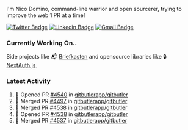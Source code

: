 
I'm Nico Domino, command-line warrior and open sourcerer, trying to improve the web 1 PR at a time!

[![Twitter Badge](https://img.shields.io/badge/-@ndom91-1ca0f1?style=flat-square&labelColor=1ca0f1&logo=twitter&logoColor=white&link=https://twitter.com/ndom91)](https://twitter.com/ndom91) [![Linkedin Badge](https://img.shields.io/badge/-ndom91-blue?style=flat-square&logo=Linkedin&logoColor=white&link=https://www.linkedin.com/in/ndom91/)](https://www.linkedin.com/in/ndom91/) [![Gmail Badge](https://img.shields.io/badge/-yo@ndo.dev-c14438?style=flat-square&logo=mail.ru&logoColor=white&link=mailto:yo@ndo.dev)](mailto:yo@ndo.dev)

### Currently Working On..

Side projects like 📬 [Briefkasten](https://briefkastenhq.com) and opensource libraries like 🔒 [NextAuth.js](https://github.com/nextauthjs/next-auth).

<!--START_SECTION_PROFILE_VIEWS:readme-info-->
<!--END_SECTION_PROFILE_VIEWS:readme-info-->

<!--START_SECTION_DAILY_COMMIT:readme-info-->
<!--END_SECTION_DAILY_COMMIT:readme-info-->

<!--START_SECTION_WEEKLY_COMMIT:readme-info-->
<!--END_SECTION_WEEKLY_COMMIT:readme-info-->

### Latest Activity

<!--START_SECTION:activity-->
1. 💪 Opened PR [#4540](https://github.com/gitbutlerapp/gitbutler/pull/4540) in [gitbutlerapp/gitbutler](https://github.com/gitbutlerapp/gitbutler)
2. 🎉 Merged PR [#4497](https://github.com/gitbutlerapp/gitbutler/pull/4497) in [gitbutlerapp/gitbutler](https://github.com/gitbutlerapp/gitbutler)
3. 🎉 Merged PR [#4538](https://github.com/gitbutlerapp/gitbutler/pull/4538) in [gitbutlerapp/gitbutler](https://github.com/gitbutlerapp/gitbutler)
4. 💪 Opened PR [#4538](https://github.com/gitbutlerapp/gitbutler/pull/4538) in [gitbutlerapp/gitbutler](https://github.com/gitbutlerapp/gitbutler)
5. 🎉 Merged PR [#4537](https://github.com/gitbutlerapp/gitbutler/pull/4537) in [gitbutlerapp/gitbutler](https://github.com/gitbutlerapp/gitbutler)
<!--END_SECTION:activity-->
